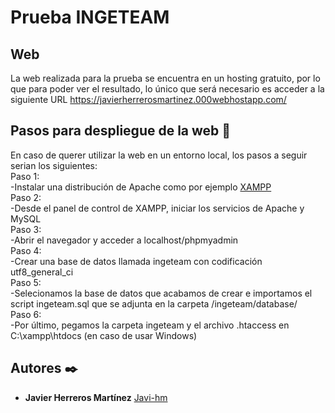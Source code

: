# Prueba INGETEAM

## Web 

La web realizada para la prueba se encuentra en un hosting gratuito, por lo que para poder ver el resultado, lo único que será necesario es acceder a la siguiente URL https://javierherrerosmartinez.000webhostapp.com/  

## Pasos para despliegue de la web 🔧
En caso de querer utilizar la web en un entorno local, los pasos a seguir serian los siguientes:  
Paso 1:  
    -Instalar una distribución de Apache como por ejemplo [XAMPP](https://www.apachefriends.org/es/index.html)  
Paso 2:  
    -Desde el panel de control de XAMPP, iniciar los servicios de Apache y MySQL  
Paso 3:  
    -Abrir el navegador y acceder a localhost/phpmyadmin  
Paso 4:  
    -Crear una base de datos llamada ingeteam con codificación utf8_general_ci  
Paso 5:  
    -Selecionamos la base de datos que acabamos de crear e importamos el script ingeteam.sql que se adjunta en la carpeta /ingeteam/database/  
Paso 6:  
    -Por último, pegamos la carpeta ingeteam y el archivo .htaccess en C:\xampp\htdocs (en caso de usar Windows)

## Autores ✒️
* **Javier Herreros Martínez** [Javi-hm](https://github.com/Javi-hm)

